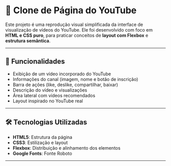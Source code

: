 # 🎥 Clone de Página do YouTube

Este projeto é uma reprodução visual simplificada da interface de visualização de vídeos do YouTube. Ele foi desenvolvido com foco em **HTML e CSS puro**, para praticar conceitos de **layout com Flexbox** e **estrutura semântica**.

---


## 🚀 Funcionalidades

- Exibição de um vídeo incorporado do YouTube
- Informações do canal (imagem, nome e botão de inscrição)
- Barra de ações (like, deslike, compartilhar, baixar)
- Descrição do vídeo e visualizações
- Área lateral com vídeos recomendados
- Layout inspirado no YouTube real

---

## 🛠️ Tecnologias Utilizadas

- **HTML5**: Estrutura da página
- **CSS3**: Estilização e layout
- **Flexbox**: Distribuição e alinhamento dos elementos
- **Google Fonts**: Fonte Roboto

---
